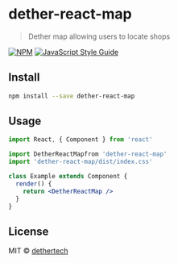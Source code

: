 # dether-react-map

> Dether map allowing users to locate shops

[![NPM](https://img.shields.io/npm/v/dether-react-map.svg)](https://www.npmjs.com/package/dether-react-map) [![JavaScript Style Guide](https://img.shields.io/badge/code_style-standard-brightgreen.svg)](https://standardjs.com)

## Install

```bash
npm install --save dether-react-map
```

## Usage

```jsx
import React, { Component } from 'react'

import DetherReactMapfrom 'dether-react-map'
import 'dether-react-map/dist/index.css'

class Example extends Component {
  render() {
    return <DetherReactMap />
  }
}
```

## License

MIT © [dethertech](https://github.com/dethertech)
